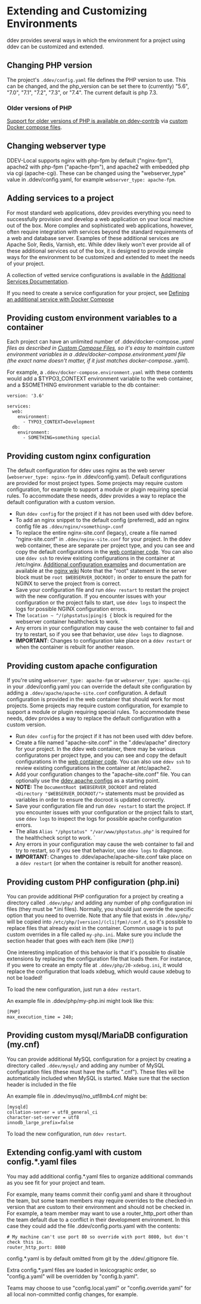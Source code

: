 <h1>Extending and Customizing Environments</h1>
ddev provides several ways in which the environment for a project using ddev can be customized and extended.

## Changing PHP version

The project's `.ddev/config.yaml` file defines the PHP version to use. This can be changed, and the php_version can be set there to (currently) "5.6", "7.0", "7.1", "7.2",  "7.3", or "7.4". The current default is php 7.3.

### Older versions of PHP

[Support for older versions of PHP is available on ddev-contrib](https://github.com/drud/ddev-contrib/blob/master/docker-compose-services/old_php) via [custom Docker compose files](custom-compose-files.md).

## Changing webserver type

DDEV-Local supports nginx with php-fpm by default ("nginx-fpm"), apache2 with php-fpm ("apache-fpm"), and apache2 with embedded php via cgi (apache-cgi). These can be changed using the "webserver_type" value in .ddev/config.yaml, for example `webserver_type: apache-fpm`. 

## Adding services to a project

For most standard web applications, ddev provides everything you need to successfully provision and develop a web application on your local machine out of the box. More complex and sophisticated web applications, however, often require integration with services beyond the standard requirements of a web and database server. Examples of these additional services are Apache Solr, Redis, Varnish, etc. While ddev likely won't ever provide all of these additional services out of the box, it is designed to provide simple ways for the environment to be customized and extended to meet the needs of your project.

A collection of vetted service configurations is available in the [Additional Services Documentation](additional-services.md).

If you need to create a service configuration for your project, see [Defining an additional service with Docker Compose](custom-compose-files.md)

## Providing custom environment variables to a container

Each project can have an unlimited number of .ddev/docker-compose.*.yaml files as described in [Custom Compose Files](./custom-compose-files.md), so it's easy to maintain custom environment variables in a .ddev/docker-compose.environment.yaml file (the exact name doesn't matter, if it just matches docker-compose.*.yaml).

For example, a `.ddev/docker-compose.environment.yaml` with these contents would add a $TYPO3_CONTEXT environment variable to the web container, and a $SOMETHING environment variable to the db container: 

```
version: '3.6'

services:
  web:
    environment:
      - TYPO3_CONTEXT=Development
  db:
    environment:
      - SOMETHING=something special
```

## Providing custom nginx configuration
The default configuration for ddev uses nginx as the web server (`webserver_type: nginx-fpm` in .ddev/config.yaml). Default configurations are provided for most project types. Some projects may require custom configuration, for example to support a module or plugin requiring special rules. To accommodate these needs, ddev provides a way to replace the default configuration with a custom version.

- Run `ddev config` for the project if it has not been used with ddev before.
- To add an nginx snippet to the default config (preferred), add an nginx config file as `.ddev/nginx/<something>.conf`
- To replace the entire nginx-site.conf (legacy), create a file named "nginx-site.conf" in `.ddev/nginx-site.conf` for your project. In the ddev web container, these are separate per project type, and you can see and copy the default configurations in the [web container code](https://github.com/drud/ddev/tree/master/containers/ddev-webserver/files/etc/nginx). You can also use `ddev ssh` to review existing configurations in the container at /etc/nginx. [Additional configuration examples](https://www.nginx.com/resources/wiki/start/#other-examples) and documentation are available at the [nginx wiki](https://www.nginx.com/resources/wiki/) Note that the "root" statement in the server block must be `root $WEBSERVER_DOCROOT;` in order to ensure the path for NGINX to serve the project from is correct.
- Save your configuration file and run `ddev restart` to restart the project with the new configuration. If you encounter issues with your configuration or the project fails to start, use `ddev logs` to inspect the logs for possible NGINX configuration errors.
- The `location ~ ^/(phpstatus|ping)$ {` block is required for the webserver container healthcheck to work.
`
- Any errors in your configuration may cause the web container to fail and try to restart, so if you see that behavior, use `ddev logs` to diagnose.
- **IMPORTANT**: Changes to configuration take place on a `ddev restart` or when the container is rebuilt for another reason.

## Providing custom apache configuration

If you're using `webserver_type: apache-fpm` or `webserver_type: apache-cgi` in your .ddev/config.yaml you can override the default site configuration by adding a `.ddev/apache/apache-site.conf` configuration. A default configuration is provided in the web container that should work for most projects. Some projects may require custom configuration, for example to support a module or plugin requiring special rules. To accommodate these needs, ddev provides a way to replace the default configuration with a custom version.

- Run `ddev config` for the project if it has not been used with ddev before.
- Create a file named "apache-site.conf" in the ".ddev/apache" directory for your project. In the ddev web container, there may be various configuratons per project type, and you can see and copy the default configurations in the [web container code](https://github.com/drud/ddev/tree/master/containers/ddev-webserver/files/etc/apache2). You can also use `ddev ssh` to review existing configurations in the container at /etc/apache2.
- Add your configuration changes to the "apache-site.conf" file. You can optionally use the [ddev apache configs](https://github.com/drud/ddev/tree/master/containers/ddev-webserver/files/etc/apache2) as a starting point. 
- **NOTE:** The `DocumentRoot $WEBSERVER_DOCROOT` and related `        <Directory "$WEBSERVER_DOCROOT/">` statements must be provided as variables in order to ensure the docroot is updated correctly.
- Save your configuration file and run `ddev restart` to start the project. If you encounter issues with your configuration or the project fails to start, use `ddev logs` to inspect the logs for possible apache configuration errors.
- The alias `Alias "/phpstatus" "/var/www/phpstatus.php"` is required for the healthcheck script to work.
`
- Any errors in your configuration may cause the web container to fail and try to restart, so if you see that behavior, use `ddev logs` to diagnose.
- **IMPORTANT**: Changes to .ddev/apache/apache-site.conf take place on a `ddev restart` (or when the container is rebuilt for another reason).

## Providing custom PHP configuration (php.ini)

You can provide additional PHP configuration for a project by creating a directory called `.ddev/php/` and adding any number of php configuration ini files (they must be *.ini files). Normally, you should just override the specific option that you need to override. Note that any file that exists in `.ddev/php/` will be copied into `/etc/php/[version]/(cli|fpm)/conf.d`, so it's possible to replace files that already exist in the container. Common usage is to put custom overrides in a file called `my-php.ini`. Make sure you include the section header that goes with each item (like `[PHP]`)

One interesting implication of this behavior is that it's possible to disable extensions by replacing the configuration file that loads them. For instance, if you were to create an empty file at `.ddev/php/20-xdebug.ini`, it would replace the configuration that loads xdebug, which would cause xdebug to not be loaded!

To load the new configuration, just run a `ddev restart`.

An example file in .ddev/php/my-php.ini might look like this:
```
[PHP]
max_execution_time = 240;
```

## Providing custom mysql/MariaDB configuration (my.cnf)

You can provide additional MySQL configuration for a project by creating a directory called `.ddev/mysql/` and adding any number of MySQL configuration files (these must have the suffix ".cnf"). These files will be automatically included when MySQL is started. Make sure that the section header is included in the file 

An example file in .ddev/mysql/no_utf8mb4.cnf might be:

```
[mysqld]
collation-server = utf8_general_ci
character-set-server = utf8
innodb_large_prefix=false
```

To load the new configuration, run `ddev restart`.

## Extending config.yaml with custom config.*.yaml files

You may add additional config.*.yaml files to organize additional commands as you see fit for your project and team. 

For example, many teams commit their config.yaml and share it throughout the team, but some team members may require overrides to the checked-in version that are custom to their environment and should not be checked in. For example, a team member may want to use a router_http_port other than the team default due to a conflict in their development environment. In this case they could add the file .ddev/config.ports.yaml with the contents:

```
# My machine can't use port 80 so override with port 8080, but don't check this in.
router_http_port: 8080
```

config.*.yaml is by default omitted from git by the .ddev/.gitignore file.

Extra config.*.yaml files are loaded in lexicographic order, so "config.a.yaml" will be overridden by "config.b.yaml". 

Teams may choose to use "config.local.yaml" or "config.override.yaml" for all local non-committed config changes, for example.
